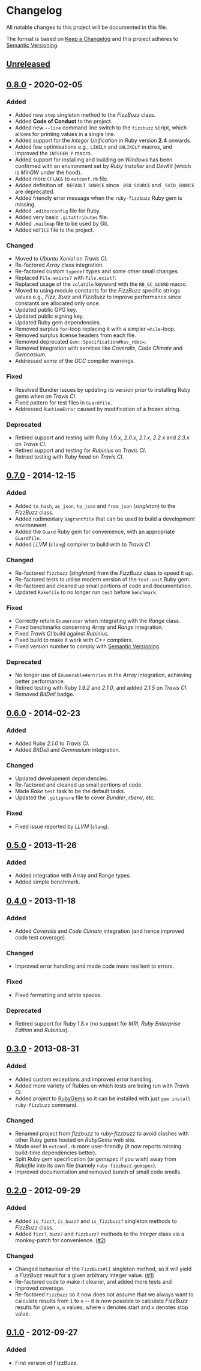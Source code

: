 # Changelog

All notable changes to this project will be documented in this file.

The format is based on [Keep a Changelog](http://keepachangelog.com/en/1.0.0/)
and this project adheres to [Semantic Versioning](http://semver.org/spec/v2.0.0.html).

## [Unreleased]

## [0.8.0] - 2020-02-05
### Added

- Added new `step` singleton method to the _FizzBuzz_ class.
- Added **Code of Conduct** to the project.
- Added new `--line` command line switch to the `fizzbuzz` script, which allows for printing values in a single line.
- Added support for the _Integer Unification_ in Ruby version **2.4** onwards.
- Added few optimisations e.g., `LIKELY` and `UNLIKELY` macros, and improved the `INTEGER_P` macro.
- Added support for installing and building on _Windows_ has been confirmed with an environment set by _Ruby Installer_
and _DevKit_ (which is _MinGW_ under the hood).
- Added more `CFLAGS` to `extconf.rb` file.
- Added definition of `_DEFAULT_SOURCE` since `_BSD_SOURCE` and `_SVID_SOURCE` are deprecated.
- Added friendly error message when the `ruby-fizzbuzz` Ruby gem is missing.
- Added `.editorconfig` file for Ruby.
- Added very basic `.gitattributes` file.
- Added `.mailmap` file to be used by Git.
- Added `NOTICE` file to the project.

### Changed

- Moved to _Ubuntu Xenial_ on _Travis CI_.
- Re-factored _Array_ class integration.
- Re-factored custom `typedef` types and some other small changes.
- Replaced `File.exists?` with `File.exist?`.
- Replaced usage of the `volatile` keyword with the `RB_GC_GUARD` macro.
- Moved to using module constants for the _FizzBuzz_ specific strings values e.g., _Fizz_, _Buzz_ and _FizzBuzz_ to
improve performance since constants are allocated only once.
- Updated public GPG key.
- Updated public signing key.
- Updated Ruby gem dependencies.
- Removed surplus `for`-loop replacing it with a simpler `while`-loop.
- Removed surplus license headers from each file.
- Removed deprecated `Gem::Specification#has_rdoc=`.
- Removed integration with services like _Coveralls_, _Code Climate_ and _Gemnasium_.
- Addressed some of the _GCC_ compiler warnings.

### Fixed

- Resolved Bundler issues by updating its version prior to installing Ruby gems when on _Travis CI_.
- Fixed pattern for test files in `Guardfile`.
- Addressed `RuntimeError` caused by modification of a frozen string.

### Deprecated

- Retired support and testing with Ruby _1.9.x_, _2.0.x_, _2.1.x_, _2.2.x_ and _2.3.x_ on _Travis CI_.
- Retired support and testing for _Rubinius_ on _Travis CI_.
- Retried testing with Ruby _head_ on _Travis CI_.

## [0.7.0] - 2014-12-15
### Added

- Added `to_hash`, `as_json`, `to_json` and `from_json` (_singleton_) to the _FizzBuzz_ class.
- Added rudimentary `Vagrantfile` that can be used to build a development environment.
- Added the `Guard` Ruby gem for convenience, with an appropriate `Guardfile`.
- Added _LLVM_ (`clang`) compiler to build with to _Travis CI_.

### Changed

- Re-factored `fizzbuzz` (_singleton_) from the _FizzBuzz_ class to speed it up.
- Re-factored tests to utilise modern version of the `test-unit` Ruby gem.
- Re-factored and cleaned up small portions of code and documentation.
- Updated `Rakefile` to no longer run `test` before `benchmark`.

### Fixed

- Correctly return `Enumerator` when integrating with the _Range_ class.
- Fixed benchmarks concerning _Array_ and _Range_ integration.
- Fixed _Travis CI_ build against _Rubinius_.
- Fixed build to make it work with _C++_ compilers.
- Fixed version number to comply with [Semantic Versioning](http://semver.org/spec/v2.0.0.html).

### Deprecated

- No longer use of `Enumerable#entries` in the _Array_ integration, achieving
better performance.
- Retired testing with Ruby _1.9.2_ and _2.1.0_, and added _2.1.5_ on _Travis CI_.
- Removed _BitDeli_ badge.

## [0.6.0] - 2014-02-23
### Added

- Added Ruby _2.1.0_ to _Travis CI_.
- Added _BitDeli_ and _Gemnasium_ integration.

### Changed

- Updated development dependencies.
- Re-factored and cleaned up small portions of code.
- Made _Rake_ `test` task to be the default tasks.
- Updated the `.gitignore` file to cover _Bundler_, _rbenv_, etc.

### Fixed

- Fixed issue reported by _LLVM_ (`clang`).

## [0.5.0] - 2013-11-26
### Added

- Added integration with Array and Range types.
- Added simple benchmark.

## [0.4.0] - 2013-11-18
### Added

- Added _Coveralls_ and _Code Climate_ integration (and hence improved code test coverage).

### Changed

- Improved error handling and made code more resilient to errors.

### Fixed

- Fixed formatting and white spaces.

### Deprecated

- Retired support for Ruby 1.8.x (no support for _MRI_, _Ruby Enterprise Edition_ and _Rubinius_).

## [0.3.0] - 2013-08-31
### Added

- Added custom exceptions and improved error handling.
- Added more variety of Rubies on which tests are being run with _Travis CI_.
- Added project to [RubyGems](http://rubygems.org) so it can be installed with
just `gem install ruby-fizzbuzz` command.

### Changed

- Renamed project from _fizzbuzz_ to _ruby-fizzbuzz_ to avoid clashes with other
Ruby gems hosted on _RubyGems_ web site.
- Made `mkmf` in `extconf.rb` more user-friendly (it now reports missing build-time
dependencies better).
- Split Ruby gem specification (or _gemspec_ if you wish) away from _Rakefile_
into its own file (namely `ruby-fizzbuzz.gemspec`).
- Improved documentation and removed bunch of small code smells.

## [0.2.0] - 2012-09-29
### Added

- Added `is_fizz?`, `is_buzz?` and `is_fizzbuzz?` singleton methods to _FizzBuzz_ class.
- Added `fizz?`, `buzz?` and `fizzbuzz?` methods to the _Integer_ class via a monkey-patch
for convenience. ([#2](https://github.com/kwilczynski/ruby-fizzbuzz/issues/2))

### Changed

- Changed behaviour of the `FizzBuzz#[]` singleton method, so it will yield a _FizzBuzz_
result for a given arbitrary Integer value. ([#1](https://github.com/kwilczynski/ruby-fizzbuzz/issues/1))
- Re-factored code to make it cleaner, and added more tests and improved coverage.
- Re-factored `FizzBuzz` so it now does not assume that we always want to calculate
results from `1` to `n` -- it is now possible to calculate _FizzBuzz_ results for
given `n`, `m` values, where `n` denotes start and `m` denotes stop value.

## [0.1.0] - 2012-09-27
### Added

- First version of FizzBuzz.

[Unreleased]: https://github.com/kwilczynski/ruby-fizzbuzz/compare/v0.9.0...HEAD
[0.8.0]: https://github.com/kwilczynski/ruby-fizzbuzz/compare/v0.8.0...v0.9.0
[0.7.0]: https://github.com/kwilczynski/ruby-fizzbuzz/compare/v0.7.0...v0.8.0
[0.6.0]: https://github.com/kwilczynski/ruby-fizzbuzz/compare/v0.6.0...v0.7.0
[0.5.0]: https://github.com/kwilczynski/ruby-fizzbuzz/compare/v0.4.0...v0.5.0
[0.4.0]: https://github.com/kwilczynski/ruby-fizzbuzz/compare/v0.3.0...v0.4.0
[0.3.0]: https://github.com/kwilczynski/ruby-fizzbuzz/compare/v0.2.0...v0.3.0
[0.2.0]: https://github.com/kwilczynski/ruby-fizzbuzz/compare/v0.1.0...v0.2.0
[0.1.0]: https://github.com/kwilczynski/ruby-fizzbuzz/compare/0a6b1ba...v0.1.0
